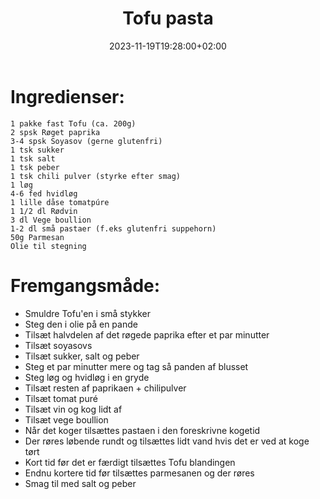 ﻿---
title: "Tofu pasta"
date: 2023-11-19T19:28:00+02:00
draft: false
---
# Ingredienser:

	1 pakke fast Tofu (ca. 200g)
	2 spsk Røget paprika
	3-4 spsk Soyasov (gerne glutenfri)
	1 tsk sukker
	1 tsk salt
	1 tsk peber
	1 tsk chili pulver (styrke efter smag)
	1 løg
	4-6 fed hvidløg 
	1 lille dåse tomatpúre
	1 1/2 dl Rødvin
	3 dl Vege boullion
	1-2 dl små pastaer (f.eks glutenfri suppehorn)
	50g Parmesan
	Olie til stegning

# Fremgangsmåde:

* Smuldre Tofu'en i små stykker
* Steg den i olie på en pande
* Tilsæt halvdelen af det røgede paprika efter et par minutter
* Tilsæt soyasovs
* Tilsæt sukker, salt og peber
* Steg et par minutter mere og tag så panden af blusset
* Steg løg og hvidløg i en gryde
* Tilsæt resten af paprikaen + chilipulver
* Tilsæt tomat puré
* Tilsæt vin og kog lidt af
* Tilsæt vege boullion
* Når det koger tilsættes pastaen i den foreskrivne kogetid 
* Der røres løbende rundt og tilsættes lidt vand hvis det er ved at koge tørt
* Kort tid før det er færdigt tilsættes Tofu blandingen
* Endnu kortere tid før tilsættes parmesanen og der røres
* Smag til med salt og peber